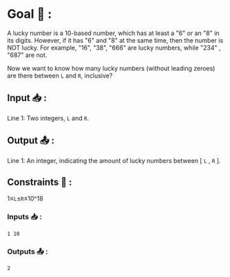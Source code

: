 # Goal 🎯 :

A lucky number is a 10-based number, which has at least a "6" or an "8" in its digits. However, if it has "6" and "8" at the same time, then the number is NOT lucky. For example, "16", "38", "666" are lucky numbers, while "234" , "687" are not. 



Now we want to know how many lucky numbers (without leading zeroes) are there between `L` and `R`, inclusive?

## Input 📥 :

Line 1: Two integers, `L` and `R`.

## Output 📤 :

Line 1: An integer, indicating the amount of lucky numbers between [ `L` , `R` ].

##  Constraints 📏 :

1≤`L`≤`R`≤10^18

### Inputs 📥 :


```
1 10
```


### Outputs 📤 :


```
2
```
